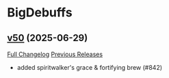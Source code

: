 # BigDebuffs

## [v50](https://github.com/jordonwow/bigdebuffs/tree/v50) (2025-06-29)
[Full Changelog](https://github.com/jordonwow/bigdebuffs/compare/v49...v50) [Previous Releases](https://github.com/jordonwow/bigdebuffs/releases)

- added spiritwalker's grace & fortifying brew (#842)  
